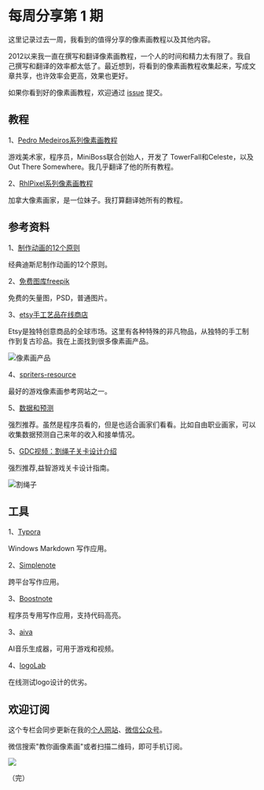# 每周分享第 1 期

这里记录过去一周，我看到的值得分享的像素画教程以及其他内容。

2012以来我一直在撰写和翻译像素画教程，一个人的时间和精力太有限了。我自己撰写和翻译的效率都太低了。最近想到，将看到的像素画教程收集起来，写成文章共享，也许效率会更高，效果也更好。

如果你看到好的像素画教程，欢迎通过 [issue](https://github.com/pixel32/Weekly_PixelartTutorials/issues) 提交。

## 教程

1、[Pedro Medeiros系列像素画教程](https://www.patreon.com/saint11)

游戏美术家，程序员，MiniBoss联合创始人，开发了 TowerFall和Celeste，以及 Out There Somewhere。我几乎翻译了他的所有教程。

2、[RhlPixel系列像素画教程](https://www.patreon.com/RHLPixels)

加拿大像素画家，是一位妹子。我打算翻译她所有的教程。


## 参考资料

1、[制作动画的12个原则](https://www.youtube.com/watch?v=uDqjIdI4bF4) 

经典迪斯尼制作动画的12个原则。

2、[免费图库freepik](https://br.freepik.com/)

免费的矢量图，PSD，普通图片。

3、[etsy手工艺品在线商店](https://www.etsy.com/search?q=pixel+art&order=most_relevant&view_type=gallery)

Etsy是独特创意商品的全球市场。这里有各种特殊的非凡物品，从独特的手工制作到复古珍品。我在上面找到很多像素画产品。

![像素画产品][1]

4、[spriters-resource](https://www.spriters-resource.com)

最好的游戏像素画参考网站之一。

5、[数据和预测](https://otexts.org/fpp2/)

强烈推荐。虽然是程序员看的，但是也适合画家们看看。比如自由职业画家，可以收集数据预测自己来年的收入和接单情况。

5、[GDC视频：割绳子关卡设计介绍](https://www.youtube.com/watch?time_continue=2809&v=zSUu_36SmlQ)

强烈推荐,益智游戏关卡设计指南。


![割绳子][2]


## 工具

1、[Typora](https://typora.io/#windows)

Windows Markdown 写作应用。

2、[Simplenote](https://simplenote.com/)

跨平台写作应用。

3、[Boostnote](https://boostnote.io/)

程序员专用写作应用，支持代码高亮。

3、[aiva](https://www.aiva.ai)

AI音乐生成器，可用于游戏和视频。

4、[logoLab](https://logolab.app/home)

在线测试logo设计的优劣。


## 欢迎订阅

这个专栏会同步更新在我的[个人网站](http://www.32pixel.com)、[微信公众号](http://weixin.sogou.com/weixin?type=1&query=教你画像素画)。

微信搜索"教你画像素画"或者扫描二维码，即可手机订阅。

![](http://32pixel.com/wordpress/wp-content/uploads/2018/10/gongzonghao-236x300.png)

（完）


[1]: https://i.etsystatic.com/10507200/r/il/8f94e0/1520965035/il_570xN.1520965035_3mbu.jpg
[2]: https://timgsa.baidu.com/timg?image&quality=80&size=b9999_10000&sec=1541048053028&di=d8a56232d35faf7a6ff352cfd0009a18&imgtype=0&src=http://www.shouyoutv.com/images/20141021/1413882428453538.gif